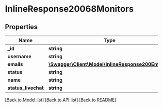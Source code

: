 # InlineResponse20068Monitors

## Properties
Name | Type | Description | Notes
------------ | ------------- | ------------- | -------------
**_id** | **string** |  | [optional] 
**username** | **string** |  | [optional] 
**emails** | [**\Swagger\Client\Model\InlineResponse200Emails[]**](InlineResponse200Emails.md) |  | [optional] 
**status** | **string** |  | [optional] 
**name** | **string** |  | [optional] 
**status_livechat** | **string** |  | [optional] 

[[Back to Model list]](../../README.md#documentation-for-models) [[Back to API list]](../../README.md#documentation-for-api-endpoints) [[Back to README]](../../README.md)

